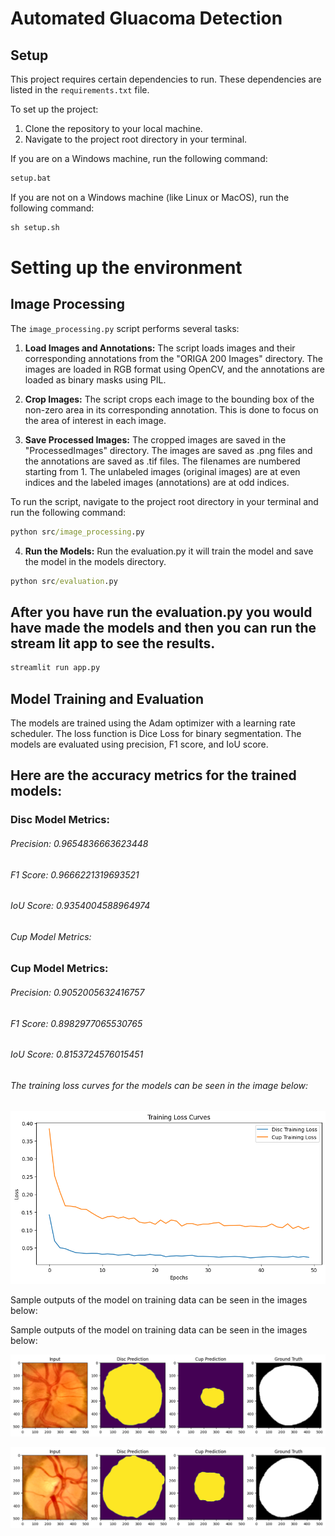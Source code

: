 # Automated Gluacoma Detection

## Setup

This project requires certain dependencies to run. These dependencies are listed in the `requirements.txt` file.

To set up the project:

1. Clone the repository to your local machine.
2. Navigate to the project root directory in your terminal.

If you are on a Windows machine, run the following command:

```cmd
setup.bat
```
If you are not on a Windows machine (like Linux or MacOS), run the following command:

```cmd
sh setup.sh
```

# Setting up the environment

## Image Processing

The `image_processing.py` script performs several tasks:

1. **Load Images and Annotations:** The script loads images and their corresponding annotations from the "ORIGA 200 Images" directory. The images are loaded in RGB format using OpenCV, and the annotations are loaded as binary masks using PIL.

2. **Crop Images:** The script crops each image to the bounding box of the non-zero area in its corresponding annotation. This is done to focus on the area of interest in each image.

3. **Save Processed Images:** The cropped images are saved in the "ProcessedImages" directory. The images are saved as .png files and the annotations are saved as .tif files. The filenames are numbered starting from 1. The unlabeled images (original images) are at even indices and the labeled images (annotations) are at odd indices.

To run the script, navigate to the project root directory in your terminal and run the following command:

```cmd
python src/image_processing.py
```
4. **Run the Models:** Run the evaluation.py it will train the model and save the model in the models directory.

```cmd
python src/evaluation.py
```
## After you have run the evaluation.py you would have made the models and then you can run the stream lit app to see the results.

```cmd
streamlit run app.py
```

## Model Training and Evaluation
The models are trained using the Adam optimizer with a learning rate scheduler. The loss function is Dice Loss for binary segmentation. The models are evaluated using precision, F1 score, and IoU score.

## Here are the accuracy metrics for the trained models:

### Disc Model Metrics:

######  Precision: 0.9654836663623448
###### F1 Score: 0.9666221319693521
###### IoU Score: 0.9354004588964974
###### Cup Model Metrics:

### Cup Model Metrics:

###### Precision: 0.9052005632416757
###### F1 Score: 0.8982977065530765
###### IoU Score: 0.8153724576015451
###### The training loss curves for the models can be seen in the image below:

![Training Loss Curves](pics/Training%20Loss%20Curves.png)

Sample outputs of the model on training data can be seen in the images below:



Sample outputs of the model on training data can be seen in the images below:

![Training1](pics/Training1.png)

![Training2](pics/Training2.png)
